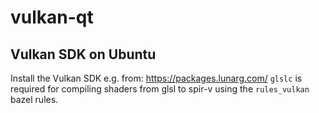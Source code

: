 # vulkan-qt

## Vulkan SDK on Ubuntu

Install the Vulkan SDK e.g. from: https://packages.lunarg.com/
`glslc` is required for compiling shaders from glsl to spir-v using the `rules_vulkan` bazel rules.